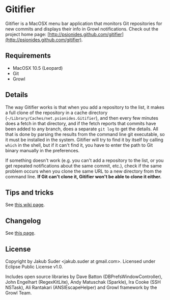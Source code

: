 # Gitifier

Gitifier is a MacOSX menu bar application that monitors Git repositories for new commits and displays their info in
Growl notifications. Check out the project home page:
[http://psionides.github.com/gitifier](http://psionides.github.com/gitifier).

## Requirements

* MacOSX 10.5 (Leopard)
* Git
* Growl

## Details

The way Gitifier works is that when you add a repository to the list, it makes a full clone of the repository in a cache
directory (`~/Library/Caches/net.psionides.Gitifier`), and then every few minutes does a fetch in that directory, and if
the fetch reports that commits have been added to any branch, does a separate `git log` to get the details. All that is
done by parsing the results from the command line git executable, so it must be installed in the system. Gitifier will
try to find it by itself by calling `which` in the shell, but if it can't find it, you have to enter the path to Git
binary manually in the preferences.

If something doesn't work (e.g. you can't add a repository to the list, or you get repeated notifications about the same
commit, etc.), check if the same problem occurs when you clone the same URL to a new directory from the command line.
**If Git can't clone it, Gitifier won't be able to clone it either.**

## Tips and tricks

See [this wiki page](https://github.com/psionides/Gitifier/wiki/Tips-%26-tricks).

## Changelog

See [this page](https://github.com/psionides/Gitifier/blob/master/CHANGELOG.markdown).

## License

Copyright by Jakub Suder <jakub.suder at gmail.com>. Licensed under Eclipse Public License v1.0.

Includes open source libraries by Dave Batton (DBPrefsWindowController), John Engelhart (RegexKitLite), Andy Matuschak
(Sparkle), Ira Cooke (SSH NSTask), Ali Rantakari (ANSIEscapeHelper) and Growl framework by the Growl Team.
